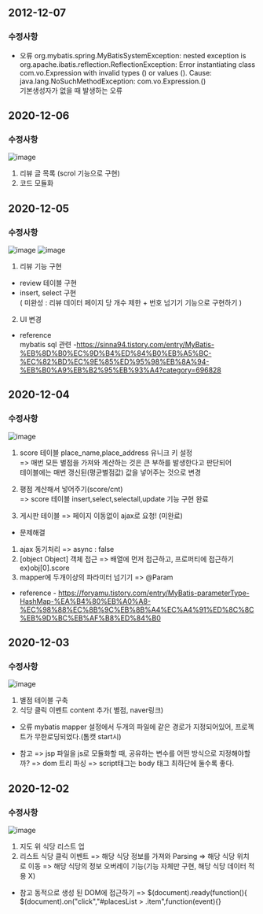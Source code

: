 ## 2012-12-07
### 수정사항

* 오류
org.mybatis.spring.MyBatisSystemException: nested exception is org.apache.ibatis.reflection.ReflectionException: Error instantiating class com.vo.Expression with invalid types () or values (). Cause: java.lang.NoSuchMethodException: com.vo.Expression.<init>()  
기본생성자가 없을 때 발생하는 오류
	

## 2020-12-06
### 수정사항

![image](https://user-images.githubusercontent.com/49560745/101281044-44cf4a80-3810-11eb-830a-4b073777031c.png)

1) 리뷰 글 목록 (scrol 기능으로 구현)
2) 코드 모듈화

## 2020-12-05
### 수정사항

![image](https://user-images.githubusercontent.com/49560745/101243135-834a0400-3741-11eb-9eb0-1bfd0d7dd092.png)
![image](https://user-images.githubusercontent.com/49560745/101243147-9361e380-3741-11eb-8244-9c8f8f1cfe82.png)


1) 리뷰 기능 구현  
- review 테이블 구현  
- insert, select 구현   
( 미완성 : 리뷰 데이터 페이지 당 개수 제한 + 번호 넘기기 기능으로 구현하기 )
2) UI 변경


- reference   
mybatis sql 관련 -https://sinna94.tistory.com/entry/MyBatis-%EB%8D%B0%EC%9D%B4%ED%84%B0%EB%A5%BC-%EC%82%BD%EC%9E%85%ED%95%98%EB%8A%94-%EB%B0%A9%EB%B2%95%EB%93%A4?category=696828

## 2020-12-04
### 수정사항

![image](https://user-images.githubusercontent.com/49560745/101140234-0aba4900-3656-11eb-83b9-2d65f5004731.png)



1) score 테이블 place_name,place_address 유니크 키 설정  
=> 매번 모든 별점을 가져와 계산하는 것은 큰 부하를 발생한다고 판단되어  
테이블에는 매번 갱신된(평균별점값) 값을 넣어주는 것으로 변경
  
2) 평점 계산해서 넣어주기(score/cnt)  
=> score 테이블 insert,select,selectall,update 기능 구현 완료  
  
3) 게시판 테이블 => 페이지 이동없이 ajax로 요청! (미완료)

* 문제해결
1) ajax 동기처리 => async : false
2) [object Object] 객체 접근 => 배열에 먼저 접근하고, 프로퍼티에 접근하기 ex)obj[0].score
3) mapper에 두개이상의 파라미터 넘기기 => @Param  
- reference - https://foryamu.tistory.com/entry/MyBatis-parameterType-HashMap-%EA%B4%80%EB%A0%A8-%EC%98%88%EC%8B%9C%EB%8B%A4%EC%A4%91%ED%8C%8C%EB%9D%BC%EB%AF%B8%ED%84%B0  

## 2020-12-03
### 수정사항

![image](https://user-images.githubusercontent.com/49560745/101140619-8ae0ae80-3656-11eb-9b08-6418a33adb72.png)




1) 별점 테이블 구축
2) 식당 클릭 이벤트 content 추가( 별점, naver링크)

* 오류
mybatis mapper 설정에서
두개의 파일에 같은 경로가 지정되어있어, 프로젝트가 무한로딩되었다.(톰캣 start시)
<mapper namespace="com.mapper.scoreMapper">

* 참고
=> jsp 파일을 js로 모듈화할 때, 공유하는 변수를 어떤 방식으로 지정해야할까?
=> dom 트리 파싱 => script태그는 body 태그 최하단에 둘수록 좋다.

## 2020-12-02
### 수정사항

![image](https://user-images.githubusercontent.com/49560745/100887421-4d660f00-34f8-11eb-8c57-31412d69cc95.png)

1) 지도 위 식당 리스트 업
2) 리스트 식당 클릭 이벤트
=> 해당 식당 정보를 가져와 Parsing
=> 해당 식당 위치로 이동
=> 해당 식당의 정보 오버레이 기능(기능 자체만 구현, 해당 식당 데이터 적용 X)



* 참고
동적으로 생성 된 DOM에 접근하기
=> $(document).ready(function(){
			          $(document).on("click","#placesList > .item",function(event){}

